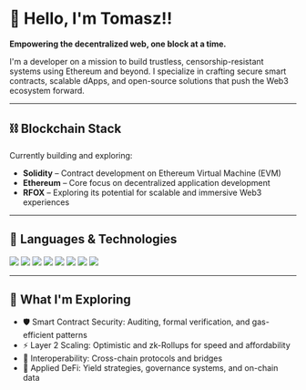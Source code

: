 # 👋 Hello, I'm Tomasz!!

**Empowering the decentralized web, one block at a time.**

I'm a developer on a mission to build trustless, censorship-resistant systems using Ethereum and beyond. I specialize in crafting secure smart contracts, scalable dApps, and open-source solutions that push the Web3 ecosystem forward.

---

## ⛓️ Blockchain Stack

Currently building and exploring:

- **Solidity** – Contract development on Ethereum Virtual Machine (EVM)
- **Ethereum** – Core focus on decentralized application development
- **RFOX** – Exploring its potential for scalable and immersive Web3 experiences

---

## 🔧 Languages & Technologies

<p align="left">
  <img src="https://img.shields.io/badge/-TypeScript-3178C6?style=for-the-badge&logo=typescript&logoColor=white" />
  <img src="https://img.shields.io/badge/-Python-3776AB?style=for-the-badge&logo=python&logoColor=white" />
  <img src="https://img.shields.io/badge/-Scala-DC322F?style=for-the-badge&logo=scala&logoColor=white" />
  <img src="https://img.shields.io/badge/-Rust-000000?style=for-the-badge&logo=rust&logoColor=white" />
  <img src="https://img.shields.io/badge/-C++-00599C?style=for-the-badge&logo=c%2B%2B&logoColor=white" />
  <img src="https://img.shields.io/badge/-JavaScript-F7DF1E?style=for-the-badge&logo=javascript&logoColor=black" />
  <img src="https://img.shields.io/badge/-MetaMask-F6851B?style=for-the-badge&logo=metamask&logoColor=white" />
  <img src="https://img.shields.io/badge/-Ethereum-3C3C3D?style=for-the-badge&logo=ethereum&logoColor=white" />
</p>

---

## 🚀 What I'm Exploring

- 🛡️ Smart Contract Security: Auditing, formal verification, and gas-efficient patterns  
- ⚡ Layer 2 Scaling: Optimistic and zk-Rollups for speed and affordability  
- 🌉 Interoperability: Cross-chain protocols and bridges  
- 🧠 Applied DeFi: Yield strategies, governance systems, and on-chain data  
